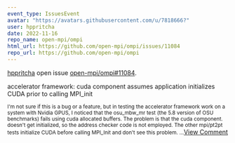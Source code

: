 ```yaml
---
event_type: IssuesEvent
avatar: "https://avatars.githubusercontent.com/u/7818666?"
user: hppritcha
date: 2022-11-16
repo_name: open-mpi/ompi
html_url: https://github.com/open-mpi/ompi/issues/11084
repo_url: https://github.com/open-mpi/ompi
---
```


<a href='https://github.com/hppritcha' target='_blank'>hppritcha</a> open issue <a href='https://github.com/open-mpi/ompi/issues/11084' target='_blank'>open-mpi/ompi#11084</a>.

<p>accelerator framework: cuda component assumes application initializes CUDA prior to calling MPI_init</p><small>I'm not sure if this is a bug or a feature, but in testing the accelerator framework work on a system with Nvidia GPUS, I noticed that the osu_mbw_mr test (the 5.8 version of OSU benchmarks) fails using cuda allocated buffers.  The problem is that the cuda component. doesn't get initialized, so the address checker code is not employed.  The other mpi/pt2pt tests initialize CUDA before calling MPI_Init and don't see this problem....</small><a href='https://github.com/open-mpi/ompi/issues/11084' target='_blank'>View Comment</a>